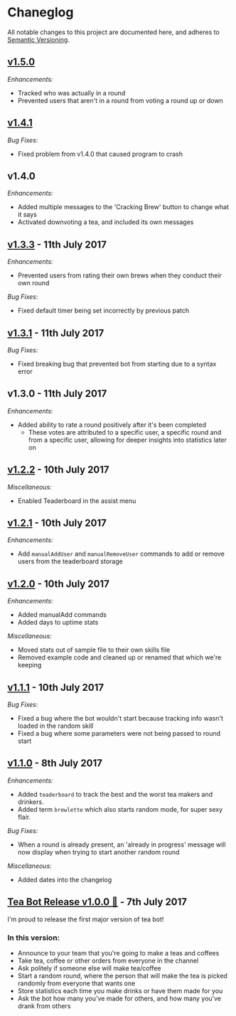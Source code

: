 # Chaneglog

All notable changes to this project are documented here, and adheres to
[Semantic Versioning](http://semver.org/spec/v2.0.0.html).

## [v1.5.0](https://github.com/Jamiewarb/tea-bot/releases/tag/v1.5.0)

*Enhancements:*
* Tracked who was actually in a round
* Prevented users that aren't in a round from voting a round up or down

## [v1.4.1](https://github.com/Jamiewarb/tea-bot/releases/tag/v1.4.1)

*Bug Fixes:*
* Fixed problem from v1.4.0 that caused program to crash

## v1.4.0

*Enhancements:*
* Added multiple messages to the 'Cracking Brew' button to change what it says
* Activated downvoting a tea, and included its own messages

## [v1.3.3](https://github.com/Jamiewarb/tea-bot/releases/tag/v1.3.3) - 11th July 2017

*Enhancements:*
* Prevented users from rating their own brews when they conduct their own round

*Bug Fixes:*
* Fixed default timer being set incorrectly by previous patch

## [v1.3.1](https://github.com/Jamiewarb/tea-bot/releases/tag/v1.3.1) - 11th July 2017

*Bug Fixes:*
* Fixed breaking bug that prevented bot from starting due to a syntax error

## v1.3.0 - 11th July 2017

*Enhancements:*
* Added ability to rate a round positively after it's been completed
  * These votes are attributed to a specific user, a specific round and from a specific user, allowing for deeper insights into statistics later on

## [v1.2.2](https://github.com/Jamiewarb/tea-bot/releases/tag/v1.2.2) - 10th July 2017

*Miscellaneous:*
* Enabled Teaderboard in the assist menu

## [v1.2.1](https://github.com/Jamiewarb/tea-bot/releases/tag/v1.2.1) - 10th July 2017

*Enhancements:*
* Add `manualAddUser` and `manualRemoveUser` commands to add or remove users
from the teaderboard storage

## [v1.2.0](https://github.com/Jamiewarb/tea-bot/releases/tag/v1.2.0) - 10th July 2017

*Enhancements:*
* Added manualAdd commands
* Added days to uptime stats

*Miscellaneous:*
* Moved stats out of sample file to their own skills file
* Removed example code and cleaned up or renamed that which we're keeping

## [v1.1.1](https://github.com/Jamiewarb/tea-bot/releases/tag/v1.1.1) - 10th July 2017

*Bug Fixes:*
* Fixed a bug where the bot wouldn't start because tracking info wasn't loaded in the random skill
* Fixed a bug where some parameters were not being passed to round start

## [v1.1.0](https://github.com/Jamiewarb/tea-bot/releases/tag/v1.1.0) - 8th July 2017

*Enhancements:*
* Added `teaderboard` to track the best and the worst tea makers and drinkers.
* Added term `brewlette` which also starts random mode, for super sexy flair.

*Bug Fixes:*
* When a round is already present, an 'already in progress' message will now display when trying to start another random round

*Miscellaneous:*
* Added dates into the changelog

## [Tea Bot Release v1.0.0 🎉](https://github.com/Jamiewarb/tea-bot/releases/tag/v1.0.0) - 7th July 2017

I'm proud to release the first major version of tea bot!

### In this version:

* Announce to your team that you're going to make a teas and coffees
* Take tea, coffee or other orders from everyone in the channel
* Ask politely if someone else will make tea/coffee
* Start a random round, where the person that will make the tea is picked randomly from everyone that wants one
* Store statistics each time you make drinks or have them made for you
* Ask the bot how many you've made for others, and how many you've drank from others
